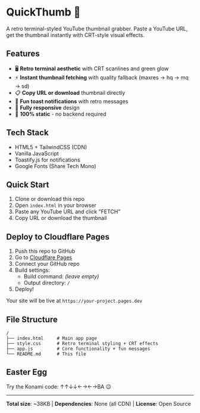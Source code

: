 # QuickThumb 🎯

A retro terminal-styled YouTube thumbnail grabber. Paste a YouTube URL, get the thumbnail instantly with CRT-style visual effects.

## Features

- 🖥️ **Retro terminal aesthetic** with CRT scanlines and green glow
- ⚡ **Instant thumbnail fetching** with quality fallback (maxres → hq → mq → sd)
- 📋 **Copy URL or download** thumbnail directly
- 🎉 **Fun toast notifications** with retro messages
- 📱 **Fully responsive** design
- 🚀 **100% static** - no backend required

## Tech Stack

- HTML5 + TailwindCSS (CDN)
- Vanilla JavaScript
- Toastify.js for notifications
- Google Fonts (Share Tech Mono)

## Quick Start

1. Clone or download this repo
2. Open `index.html` in your browser
3. Paste any YouTube URL and click "FETCH"
4. Copy URL or download the thumbnail

## Deploy to Cloudflare Pages

1. Push this repo to GitHub
2. Go to [Cloudflare Pages](https://pages.cloudflare.com/)
3. Connect your GitHub repo
4. Build settings:
   - Build command: _(leave empty)_
   - Output directory: `/`
5. Deploy!

Your site will be live at `https://your-project.pages.dev`

## File Structure

```
/
├── index.html     # Main app page
├── style.css      # Retro terminal styling + CRT effects
├── app.js         # Core functionality + fun messages
└── README.md      # This file
```

## Easter Egg

Try the Konami code: ↑↑↓↓←→←→BA 😉

---

**Total size**: ~38KB | **Dependencies**: None (all CDN) | **License**: Open Source
